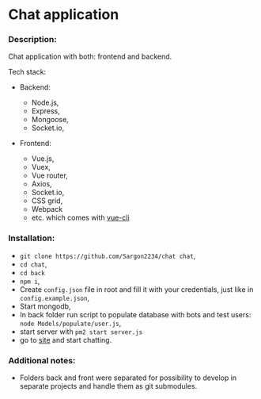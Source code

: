 # Chat application
### Description:
Chat application with both: frontend and backend.

Tech stack:

- Backend:
    - Node.js,
    - Express,
    - Mongoose,
    - Socket.io,
    
    
- Frontend:
    - Vue.js,
    - Vuex,
    - Vue router,
    - Axios,
    - Socket.io,
    - CSS grid,
    - Webpack
    - etc. which comes with [vue-cli](https://www.npmjs.com/package/vue-cli)
    

### Installation:

- `git clone https://github.com/Sargon2234/chat chat`,
- `cd chat`,
- `cd back`
- `npm i`,
- Create `config.json` file in root and fill it with your credentials, just like in `config.example.json`,
- Start mongodb,
- In back folder run script to populate database with bots and test users: `node Models/populate/user.js`,
- start server with `pm2 start server.js`
- go to [site](http://localhost:5000) and start chatting.



### Additional notes:

- Folders back and front were separated for possibility to develop in separate projects and handle them as git submodules.